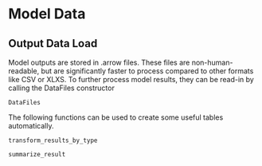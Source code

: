 # Model Data
## Output Data Load
Model outputs are stored in .arrow files. These files are non-human-readable, but are significantly faster to process compared to other formats like CSV or XLXS. To further process model results, they can be read-in by calling the DataFiles constructor
```@docs
DataFiles
```
The following functions can be used to create some useful tables automatically.
```@docs
transform_results_by_type
```
```@docs
summarize_result
```
